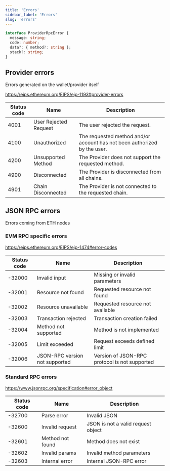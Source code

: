 ```yaml
---
title: 'Errors'
sidebar_label: 'Errors'
slug: 'errors'
---
```


```typescript
interface ProviderRpcError {
  message: string;
  code: number;
  data?: { method?: string };
  stack?: string;
}
```

## Provider errors

Errors generated on the wallet/provider itself

https://eips.ethereum.org/EIPS/eip-1193#provider-errors

| Status code | Name                  | Description                                                              |
| ----------- | --------------------- | ------------------------------------------------------------------------ |
| 4001        | User Rejected Request | The user rejected the request.                                           |
| 4100        | Unauthorized          | The requested method and/or account has not been authorized by the user. |
| 4200        | Unsupported Method    | The Provider does not support the requested method.                      |
| 4900        | Disconnected          | The Provider is disconnected from all chains.                            |
| 4901        | Chain Disconnected    | The Provider is not connected to the requested chain.                    |

## JSON RPC errors

Errors coming from ETH nodes

### EVM RPC specific errors

https://eips.ethereum.org/EIPS/eip-1474#error-codes

| Status code | Name                           | Description                                   |
| ----------- | ------------------------------ | --------------------------------------------- |
| -32000      | Invalid input                  | Missing or invalid parameters                 |
| -32001      | Resource not found             | Requested resource not found                  |
| -32002      | Resource unavailable           | Requested resource not available              |
| -32003      | Transaction rejected           | Transaction creation failed                   |
| -32004      | Method not supported           | Method is not implemented                     |
| -32005      | Limit exceeded                 | Request exceeds defined limit                 |
| -32006      | JSON-RPC version not supported | Version of JSON-RPC protocol is not supported |

### Standard RPC errors

https://www.jsonrpc.org/specification#error_object

| Status code | Name             | Description                        |
| ----------- | ---------------- | ---------------------------------- |
| -32700      | Parse error      | Invalid JSON                       |
| -32600      | Invalid request  | JSON is not a valid request object |
| -32601      | Method not found | Method does not exist              |
| -32602      | Invalid params   | Invalid method parameters          |
| -32603      | Internal error   | Internal JSON-RPC error            |
